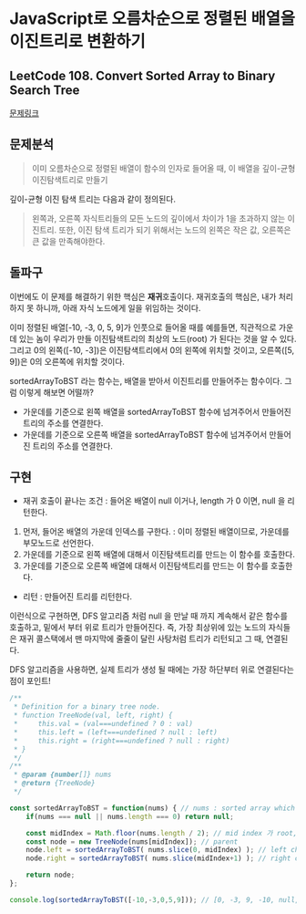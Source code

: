 # JavaScript로 오름차순으로 정렬된 배열을 이진트리로 변환하기 
## LeetCode 108. Convert Sorted Array to Binary Search Tree

[문제링크](https://leetcode.com/problems/convert-sorted-array-to-binary-search-tree/)

## 문제분석 
> 이미 오름차순으로 정렬된 배열이 함수의 인자로 들어올 때, 이 배열을 깊이-균형 이진탐색트리로 만들기

깊이-균형 이진 탐색 트리는 다음과 같이 정의된다.
> 왼쪽과, 오른쪽 자식트리들의 모든 노드의 깊이에서 차이가 1을 초과하지 않는 이진트리. 또한, 이진 탐색 트리가 되기 위해서는 노드의 왼쪽은 작은 값, 오른쪽은 큰 값을 만족해야한다.

## 돌파구
이번에도 이 문제를 해결하기 위한 핵심은 **재귀**호출이다. 재귀호출의 핵심은, 내가 처리하지 못 하니까, 아래 자식 노드에게 일을 위임하는 것이다. 

이미 정렬된 배열[-10, -3, 0, 5, 9]가 인풋으로 들어올 때를 예를들면, 직관적으로 가운데 있는 놈이 우리가 만들 이진탐색트리의 최상의 노드(root) 가 된다는 것을 알 수 있다. 그리고 0의 왼쪽([-10, -3])은 이진탐색트리에서 0의 왼쪽에 위치할 것이고, 오른쪽([5, 9])은 0의 오른쪽에 위치할 것이다. 

sortedArrayToBST 라는 함수는, 배열을 받아서 이진트리를 만들어주는 함수이다. 그럼 이렇게 해보면 어떨까? 

- 가운데를 기준으로 왼쪽 배열을 sortedArrayToBST 함수에 넘겨주어서 만들어진 트리의 주소를 연결한다.
- 가운데를 기준으로 오른쪽 배열을 sortedArrayToBST 함수에 넘겨주어서 만들어진 트리의 주소를 연결한다.


## 구현
- 재귀 호출이 끝나는 조건 : 들어온 배열이 null 이거나, length 가 0 이면, null 을 리턴한다.
1. 먼저, 들어온 배열의 가운데 인덱스를 구한다. : 이미 정렬된 배열이므로, 가운데를 부모노드로 선언한다.
2. 가운데를 기준으로 왼쪽 배열에 대해서 이진탐색트리를 만드는 이 함수를 호출한다.
3. 가운데를 기준으로 오른쪽 배열에 대해서 이진탐색트리를 만드는 이 함수를 호출한다.
- 리턴 : 만들어진 트리를 리턴한다.

이런식으로 구현하면, DFS 알고리즘 처럼 null 을 만날 때 까지 계속해서 같은 함수를 호출하고, 밑에서 부터 위로 트리가 만들어진다. 즉, 가장 최상위에 있는 노드의 자식들은 재귀 콜스택에서 맨 마지막에 줄줄이 달린 사탕처럼 트리가 리턴되고 그 때, 연결된다. 

DFS 알고리즘을 사용하면, 실제 트리가 생성 될 때에는 가장 하단부터 위로 연결된다는 점이 포인트!
```javascript
/**
 * Definition for a binary tree node.
 * function TreeNode(val, left, right) {
 *     this.val = (val===undefined ? 0 : val)
 *     this.left = (left===undefined ? null : left)
 *     this.right = (right===undefined ? null : right)
 * }
 */
/**
 * @param {number[]} nums
 * @return {TreeNode}
 */

const sortedArrayToBST = function(nums) { // nums : sorted array which contains numbers
    if(nums === null || nums.length === 0) return null;

    const midIndex = Math.floor(nums.length / 2); // mid index 가 root, parent 가 되어야한다.
    const node = new TreeNode(nums[midIndex]); // parent 
    node.left = sortedArrayToBST( nums.slice(0, midIndex) ); // left child, 가운데 전까지의 배열 재귀로 보냄
    node.right = sortedArrayToBST( nums.slice(midIndex+1) ); // right child, 가운데 뒤에 배열 재귀로 보냄

    return node;
};

console.log(sortedArrayToBST([-10,-3,0,5,9])); // [0, -3, 9, -10, null, 5];
```